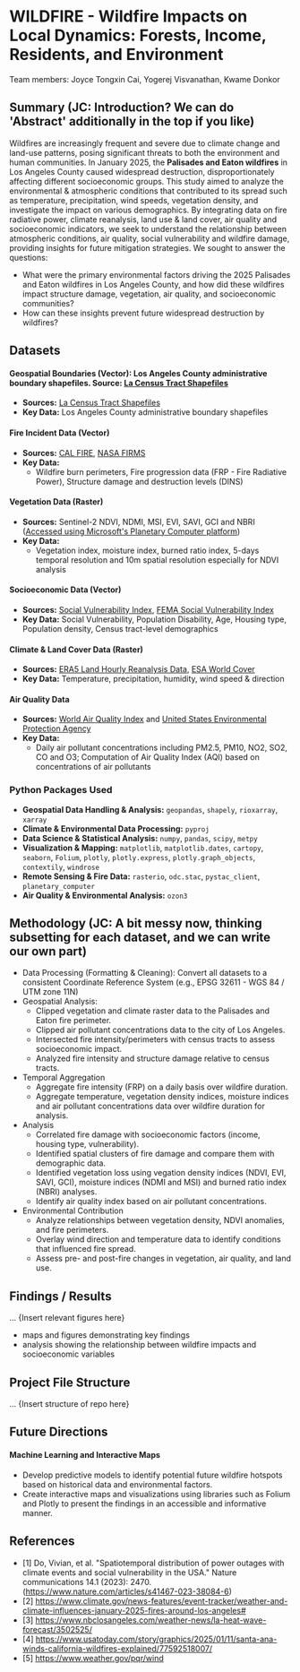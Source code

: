 # WILDFIRE - Wildfire Impacts on Local Dynamics: Forests, Income, Residents, and Environment
Team members: Joyce Tongxin Cai, Yogerej Visvanathan, Kwame Donkor 

## Summary (JC: Introduction? We can do 'Abstract' additionally in the top if you like)
Wildfires are increasingly frequent and severe due to climate change and land-use patterns, posing significant threats to both the environment and human communities. 
In January 2025, the **Palisades and Eaton wildfires** in Los Angeles County caused widespread destruction, disproportionately affecting different socioeconomic groups. This study aimed to analyze the environmental & atmospheric conditions that contributed to its spread such as temperature, precipitation, wind speeds, vegetation density, and investigate the impact on various demographics. By integrating data on fire radiative power, climate reanalysis, land use & land cover, air quality and socioeconomic indicators, we seek to understand the relationship between atmospheric conditions, air quality, social vulnerability and wildfire damage, providing insights for future mitigation strategies. 
We sought to answer the questions: 
* What were the primary environmental factors driving the 2025 Palisades and Eaton wildfires in Los Angeles County, and how did these wildfires impact structure damage, vegetation, air quality, and socioeconomic communities?
* How can these insights prevent future widespread destruction by wildfires? 

## Datasets

#### Geospatial Boundaries (Vector): Los Angeles County administrative boundary shapefiles. Source: [La Census Tract Shapefiles](https://redistricting.lacounty.gov/mapping-files-data-download/)  
- **Sources:** [La Census Tract Shapefiles](https://redistricting.lacounty.gov/mapping-files-data-download/) 
- **Key Data:** Los Angeles County administrative boundary shapefiles

#### Fire Incident Data (Vector)
- **Sources:** [CAL FIRE](https://www.fire.ca.gov/), [NASA FIRMS](https://firms.modaps.eosdis.nasa.gov/)
- **Key Data:**
  - Wildfire burn perimeters, Fire progression data (FRP - Fire Radiative Power), Structure damage and destruction levels (DINS)

#### Vegetation Data (Raster)
- **Sources:** Sentinel-2 NDVI, NDMI, MSI, EVI, SAVI, GCI and NBRI ([Accessed using Microsoft's Planetary Computer platform](https://planetarycomputer.microsoft.com/dataset/sentinel-2-l2a#overview))
- **Key Data:**
  - Vegetation index, moisture index, burned ratio index, 5-days temporal resolution and 10m spatial resolution especially for NDVI analysis

#### Socioeconomic Data (Vector)
- **Sources:** [Social Vulnerability Index](https://www.atsdr.cdc.gov/place-health/php/svi/index.html), [FEMA Social Vulnerability Index](https://hazards.fema.gov/nri/map)
- **Key Data:** Social Vulnerability, Population Disability, Age, Housing type, Population density, Census tract-level demographics 

#### Climate & Land Cover Data (Raster)
- **Sources:** [ERA5 Land Hourly Reanalysis Data](https://cds.climate.copernicus.eu/datasets/reanalysis-era5-land?tab=overview), [ESA World Cover](https://worldcover2021.esa.int/) 
- **Key Data:** Temperature, precipitation, humidity, wind speed & direction 

#### Air Quality Data
- **Sources:** [World Air Quality Index](https://aqicn.org/contact/) and [United States Environmental Protection Agency](https://www.epa.gov/aboutepa)
- **Key Data:**
  - Daily air pollutant concentrations including PM2.5, PM10, NO2, SO2, CO and O3; Computation of Air Quality Index (AQI) based on concentrations of air pollutants

### Python Packages Used 
- **Geospatial Data Handling & Analysis:** `geopandas`, `shapely`, `rioxarray`, `xarray`
- **Climate & Environmental Data Processing:** `pyproj`
- **Data Science & Statistical Analysis:** `numpy`, `pandas`, `scipy`, `metpy`
- **Visualization & Mapping:** `matplotlib`, `matplotlib.dates`, `cartopy`, `seaborn`, `Folium`, `plotly`, `plotly.express`, `plotly.graph_objects`, `contextily`, `windrose`
- **Remote Sensing & Fire Data:** `rasterio`, `odc.stac`, `pystac_client`, `planetary_computer`
- **Air Quality & Environmental Analysis:** `ozon3`

## Methodology (JC: A bit messy now, thinking subsetting for each dataset, and we can write our own part)

- Data Processing (Formatting & Cleaning):  Convert all datasets to a consistent Coordinate Reference System (e.g., EPSG 32611 - WGS 84 / UTM zone 11N)
- Geospatial Analysis:
  - Clipped vegetation and climate raster data to the Palisades and Eaton fire perimeter.
  - Clipped air pollutant concentrations data to the city of Los Angeles.
  - Intersected fire intensity/perimeters with census tracts to assess socioeconomic impact.
  - Analyzed fire intensity and structure damage relative to census tracts.
- Temporal Aggregation
  - Aggregate fire intensity (FRP) on a daily basis over wildfire duration.
  - Aggregate temperature, vegetation density indices, moisture indices and air pollutant concentrations data over wildfire duration for analysis. 
- Analysis
  - Correlated fire damage with socioeconomic factors (income, housing type, vulnerability).
  - Identified spatial clusters of fire damage and compare them with demographic data.
  - Identified vegetation loss using vegation density indices (NDVI, EVI, SAVI, GCI), moisture indices (NDMI and MSI) and burned ratio index (NBRI) analyses.
  - Identify air quality index based on air pollutant concentrations. 
- Environmental Contribution
  - Analyze relationships between vegetation density, NDVI anomalies, and fire perimeters.
  - Overlay wind direction and temperature data to identify conditions that influenced fire spread.
  - Assess pre- and post-fire changes in vegetation, air quality, and land use. 

## Findings / Results 

...
{Insert relevant figures here}
- maps and figures demonstrating key findings
- analysis showing the relationship between wildfire impacts and socioeconomic variables

## Project File Structure 

...
{Insert structure of repo here}

## Future Directions  

#### Machine Learning and Interactive Maps
- Develop predictive models to identify potential future wildfire hotspots based on historical data and environmental factors.
- Create interactive maps and visualizations using libraries such as Folium and Plotly to present the findings in an accessible and informative manner.

## References 
- [1] Do, Vivian, et al. "Spatiotemporal distribution of power outages with climate events and social vulnerability in the USA." Nature communications 14.1 (2023): 2470. (https://www.nature.com/articles/s41467-023-38084-6)
- [2] https://www.climate.gov/news-features/event-tracker/weather-and-climate-influences-january-2025-fires-around-los-angeles#
- [3] https://www.nbclosangeles.com/weather-news/la-heat-wave-forecast/3502525/ 
- [4] https://www.usatoday.com/story/graphics/2025/01/11/santa-ana-winds-california-wildfires-explained/77592518007/
- [5] https://www.weather.gov/pqr/wind
